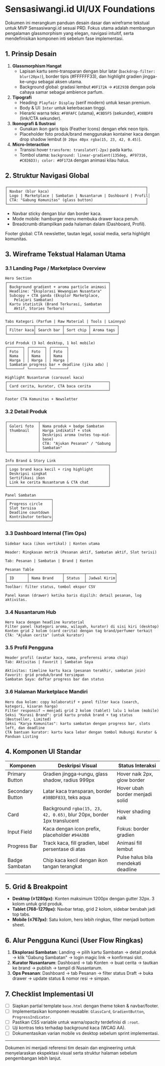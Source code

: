 # Sensasiwangi.id UI/UX Foundations

Dokumen ini merangkum panduan desain dasar dan wireframe tekstual untuk MVP Sensasiwangi.id sesuai PRD. Fokus utama adalah membangun pengalaman glassmorphism yang elegan, navigasi intuitif, serta mendefinisikan komponen inti sebelum fase implementasi.

## 1. Prinsip Desain

1. **Glassmorphism Hangat**  
   - Lapisan kartu semi-transparan dengan blur latar (`backdrop-filter: blur(20px)`), border tipis (#FFFFFF33), dan highlight gradien jingga-ke-ungu sebagai aksen utama.  
   - Background global: gradasi lembut `#0F172A` → `#1E293B` dengan pola cahaya samar sebagai ambience parfum.
2. **Tipografi**  
   - Heading: `Playfair Display` (serif modern) untuk kesan premium.  
   - Body & UI: `Inter` untuk keterbacaan tinggi.  
   - Hierarki warna teks: `#F8FAFC` (utama), `#CBD5F5` (sekunder), `#38BDF8` (link/CTA sekunder).
3. **Ikonografi & Ilustrasi**  
   - Gunakan ikon garis tipis (Feather Icons) dengan efek neon tipis.  
   - Placeholder foto produk/brand menggunakan kontainer kaca dengan drop shadow lembut (`0 20px 40px rgba(15, 23, 42, 0.45)`).
4. **Micro-Interaction**  
   - Transisi hover `transform: translateY(-2px)` pada kartu.  
   - Tombol utama: `background: linear-gradient(135deg, #F97316, #C026D3); color: #0F172A` dengan animasi kilau halus.

## 2. Struktur Navigasi Global

```
┌───────────────────────────────────────────────────────────────┐
│ Navbar (blur kaca)                                            │
│ Logo | Marketplace | Sambatan | Nusantarum | Dashboard | Profil│
│ CTA: "Gabung Komunitas" (glass button)                        │
└───────────────────────────────────────────────────────────────┘
```

- Navbar sticky dengan blur dan border kaca.  
- Mode mobile: hamburger menu membuka drawer kaca penuh.  
- Breadcrumb ditampilkan pada halaman dalam (Dashboard, Profil).

Footer global: CTA newsletter, tautan legal, sosial media, serta highlight komunitas.

## 3. Wireframe Tekstual Halaman Utama

### 3.1 Landing Page / Marketplace Overview

```
Hero Section
┌──────────────────────────────────────────────┐
│ Background gradient + aroma particle animasi │
│ Headline: "Eksplorasi Wewangian Nusantara"   │
│ Subcopy + CTA ganda (Eksplor Marketplace,    │
│   Pelajari Sambatan)                         │
│ Kartu statistik (Brand Terkurasi, Sambatan   │
│   Aktif, Stories Terbaru)                    │
└──────────────────────────────────────────────┘

Tabs Kategori (Parfum | Raw Material | Tools | Lainnya)
┌────────────┬────────────┬───────────┬────────────┐
│ Filter kaca│ Search bar │ Sort chip │ Aroma tags │
└────────────┴────────────┴───────────┴────────────┘

Grid Produk (3 kol desktop, 1 kol mobile)
┌───────┐ ┌───────┐ ┌───────┐
│ Foto  │ │ Foto  │ │ Foto  │
│ Nama  │ │ Nama  │ │ Nama  │
│ Harga │ │ Harga │ │ Harga │
│ Sambatan progress bar + deadline (jika ada) │
└───────┘ └───────┘ └───────┘

Highlight Nusantarum (carousel kaca)
┌──────────────────────────────────────────────┐
│ Card cerita, kurator, CTA baca cerita        │
└──────────────────────────────────────────────┘

Footer CTA Komunitas + Newsletter
```

### 3.2 Detail Produk

```
┌──────────────┬──────────────────────────────────┐
│ Galeri foto  │ Nama produk + badge Sambatan     │
│ thumbnail    │ Harga indikatif + stok           │
│              │ Deskripsi aroma (notes top-mid-  │
│              │ base)                            │
│              │ CTA: "Ajukan Pesanan" / "Gabung  │
│              │ Sambatan"                        │
└──────────────┴──────────────────────────────────┘

Info Brand & Story Link
┌──────────────────────────────────────────────┐
│ Logo brand kaca kecil + ring highlight       │
│ Deskripsi singkat                            │
│ Sertifikasi ikon                             │
│ Link ke cerita Nusantarum & CTA chat         │
└──────────────────────────────────────────────┘

Panel Sambatan
┌────────────────────┐
│ Progress circle    │
│ Slot tersisa       │
│ Deadline countdown │
│ Kontributor terbaru│
└────────────────────┘
```

### 3.3 Dashboard Internal (Tim Ops)

```
Sidebar kaca (ikon vertikal) | Konten utama

Header: Ringkasan metrik (Pesanan aktif, Sambatan aktif, Slot terisi)

Tab: Pesanan | Sambatan | Brand | Konten

Pesanan Table
┌─────────┬───────────────┬─────────┬─────────────┐
│ ID      │ Nama Brand    │ Status  │ Jadwal Kirim│
└─────────┴───────────────┴─────────┴─────────────┘
Toolbar: filter status, tombol ekspor CSV

Panel kanan (drawer) ketika baris dipilih: detail pesanan, log aktivitas.
```

### 3.4 Nusantarum Hub

```
Hero kaca dengan headline kuratorial
Filter panel (kategori aroma, wilayah, kurator) di sisi kiri (desktop)
Konten grid 2 kolom (card cerita) dengan tag brand/perfumer terkait
CTA: "Ajukan cerita" (untuk kurator)
```

### 3.5 Profil Pengguna

```
Header profil (avatar kaca, nama, preferensi aroma chip)
Tab: Aktivitas | Favorit | Sambatan Saya

Aktivitas: timeline kartu kaca (pesanan terakhir, sambatan join)
Favorit: grid produk/brand tersimpan
Sambatan Saya: daftar progress bar dan status
```

### 3.6 Halaman Marketplace Mandiri

```
Hero dua kolom: copy kolaboratif + panel filter kaca (search, kategori, kisaran harga)
Filter responsif → menjadi grid 2 kolom (tablet) lalu 1 kolom (mobile)
Seksi "Kurasi Brand": grid kartu produk brand + tag status (Bestseller, Limited)
Seksi "Karya Komunitas": kartu sambatan dengan progress bar, slots left, dan deadline
CTA bantuan kurator: kartu kaca lebar dengan tombol Hubungi Kurator & Panduan Listing
```

## 4. Komponen UI Standar

| Komponen           | Deskripsi Visual | Status Interaksi |
|--------------------|------------------|-------------------|
| Primary Button     | Gradien jingga→ungu, glass shadow, radius 999px | Hover naik 2px, glow border |
| Secondary Button   | Latar kaca transparan, border `#38BDF833`, teks aqua | Hover ubah border menjadi solid |
| Card                | Background `rgba(15, 23, 42, 0.65)`, blur 20px, border 1px translucent | Hover shading naik |
| Input Field         | Kaca dengan icon prefix, placeholder `#94A3B8` | Fokus: border gradien |
| Progress Bar        | Track kaca, fill gradien, label persentase di atas | Animasi fill lembut |
| Badge Sambatan      | Chip kaca kecil dengan ikon tangan terangkat | Pulse halus bila mendekati deadline |

## 5. Grid & Breakpoint

- **Desktop (≥1280px)**: Konten maksimum 1200px dengan gutter 32px. 3 kolom untuk grid produk.  
- **Tablet (768-1279px)**: Navbar tetap, grid 2 kolom, sidebar berubah jadi top tabs.  
- **Mobile (≤767px)**: Satu kolom, hero lebih ringkas, filter menjadi bottom sheet.

## 6. Alur Pengguna Kunci (User Flow Ringkas)

1. **Eksplorasi Sambatan**: Landing → pilih kartu Sambatan → detail produk → klik "Gabung Sambatan" → login magic link → konfirmasi slot.  
2. **Kurator Nusantarum**: Dashboard → tab Konten → buat cerita → tautkan ke brand → publish → tampil di Nusantarum.  
3. **Ops Pesanan**: Dashboard → tab Pesanan → filter status Draft → buka drawer → update status & nomor resi → simpan.

## 7. Checklist Implementasi UI

- [ ] Siapkan partial template `base.html` dengan theme token & navbar/footer.  
- [ ] Implementasikan komponen reusable: `GlassCard`, `GradientButton`, `ProgressIndicator`.  
- [ ] Pastikan CSS variable untuk warna/opacity terdefinisi di `:root`.  
- [ ] Uji kontras teks terhadap background kaca (WCAG AA).  
- [ ] Dokumentasikan varian mobile vs desktop sebelum sprint implementasi.

---

Dokumen ini menjadi referensi tim desain dan engineering untuk menyelaraskan ekspektasi visual serta struktur halaman sebelum pengembangan lebih lanjut.
